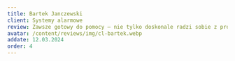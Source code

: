 ```yaml
---
title: Bartek Janczewski
client: Systemy alarmowe
review: Zawsze gotowy do pomocy – nie tylko doskonale radzi sobie z problemami, ale również oferuje kreatywne rozwiązania.
avatar: /content/reviews/img/cl-bartek.webp
addate: 12.03.2024
order: 4
---
```

